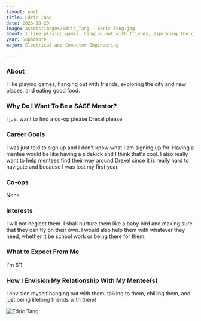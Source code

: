 ```yaml
---
layout: post
title: Edric Tang 
date: 2023-10-20
image: assets/images/Edric_Tang - Edric Tang.jpg
about: I like playing games, hanging out with friends, exploring the city and new places, and eating good food.
year: Sophomore
major: Electrical and Computer Engineering

---
```


### About

I like playing games, hanging out with friends, exploring the city and new places, and eating good food.

### Why Do I Want To Be a SASE Mentor?

I just want to find a co-op please Drexel please

### Career Goals

I was just told to sign up and I don't know what I am signing up for. Having a mentee would be like having a sidekick and I think that's cool. I also really want to help mentees find their way around Drexel since it is really hard to navigate and because I was lost my first year. 

### Co-ops

None

### Interests

I will not neglect them. I shall nurture them like a baby bird and making sure that they can fly on their own. I would also help them with whatever they need, whether it be school work or being there for them. 

### What to Expect From Me

I'm 6'1

### How I Envision My Relationship With My Mentee(s) 

I envision myself hanging out with them, talking to them, chilling them, and just being lifelong friends with them!

<div class="text-center my-5">
    <img src="https://sase-drexel.github.io/mentorship-2023/assets/images/Edric_Tang - Edric Tang.jpg" alt="Edric Tang" class="rounded post-img" />
</div>
